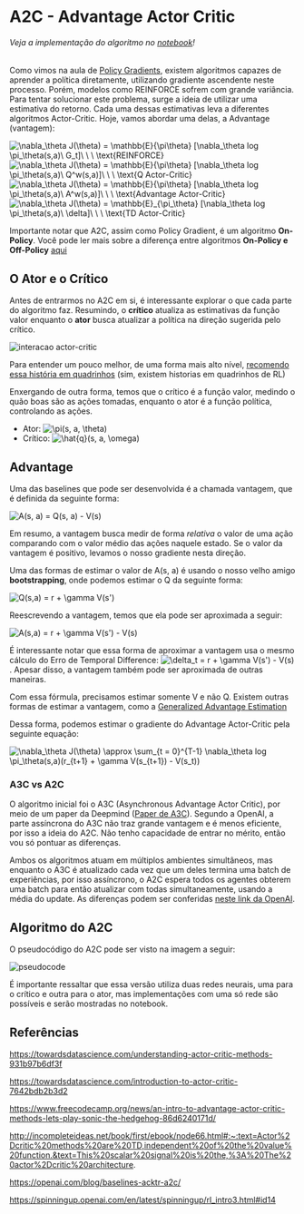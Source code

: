 # A2C - Advantage Actor Critic
###### Veja a implementação do algoritmo no [notebook](A2C.ipynb)!

Como vimos na aula de [Policy Gradients](Aprendizado%20por%20Refor%C3%A7o%20Profundo/Policy%20Gradient), existem algoritmos capazes de aprender a política diretamente, utilizando gradiente ascendente neste processo. Porém, modelos como REINFORCE sofrem com grande variância. Para tentar solucionar este problema, surge a ideia de utilizar uma estimativa do retorno. Cada uma dessas estimativas leva a diferentes algoritmos Actor-Critic. Hoje, vamos abordar uma delas, a Advantage (vantagem):

<img src="https://latex.codecogs.com/svg.latex?\nabla_\theta&space;J(\theta)&space;=&space;\mathbb{E}_{\pi_\theta}&space;[\nabla_\theta&space;log&space;\pi_\theta(s,a)\&space;G_t]\&space;\&space;\&space;\text{REINFORCE}" title="\nabla_\theta J(\theta) = \mathbb{E}{\pi\theta} [\nabla_\theta log \pi_\theta(s,a)\ G_t]\ \ \ \text{REINFORCE}" />

<img src="https://latex.codecogs.com/svg.latex?\nabla_\theta&space;J(\theta)&space;=&space;\mathbb{E}_{\pi_\theta}&space;[\nabla_\theta&space;log&space;\pi_\theta(s,a)\&space;Q^w(s,a)]\&space;\&space;\&space;\text{Q&space;Actor-Critic}" title="\nabla_\theta J(\theta) = \mathbb{E}{\pi\theta} [\nabla_\theta log \pi_\theta(s,a)\ Q^w(s,a)]\ \ \ \text{Q Actor-Critic}" />

<img src="https://latex.codecogs.com/svg.latex?\nabla_\theta&space;J(\theta)&space;=&space;\mathbb{E}_{\pi_\theta}&space;[\nabla_\theta&space;log&space;\pi_\theta(s,a)\&space;A^w(s,a)]\&space;\&space;\&space;\text{Advantage&space;Actor-Critic}" title="\nabla_\theta J(\theta) = \mathbb{E}{\pi\theta} [\nabla_\theta log \pi_\theta(s,a)\ A^w(s,a)]\ \ \ \text{Advantage Actor-Critic}" />

<img src="https://latex.codecogs.com/svg.latex?\nabla_\theta&space;J(\theta)&space;=&space;\mathbb{E}_{\pi_\theta}&space;[\nabla_\theta&space;log&space;\pi_\theta(s,a)\&space;\delta]\&space;\&space;\&space;\text{TD&space;Actor-Critic}" title="\nabla_\theta J(\theta) = \mathbb{E}_{\pi_\theta} [\nabla_\theta log \pi_\theta(s,a)\ \delta]\ \ \ \text{TD Actor-Critic}" />

Importante notar que A2C, assim como Policy Gradient, é um algoritmo **On-Policy**. Você pode ler mais sobre a diferença entre algoritmos **On-Policy e Off-Policy** [aqui](Introdu%C3%A7%C3%A3o/On-Policy%20x%20Off-Policy)

## O Ator e o Crítico

Antes de entrarmos no A2C em si, é interessante explorar o que cada parte do algoritmo faz. Resumindo, o **crítico** atualiza as estimativas da função valor enquanto o **ator** busca atualizar a política na direção sugerida pelo crítico.

![interacao actor-critic](https://miro.medium.com/max/390/1*-GfRVLWhcuSYhG25rN0IbA.png)

Para entender um pouco melhor, de uma forma mais alto nível, [recomendo essa história em quadrinhos](https://hackernoon.com/intuitive-rl-intro-to-advantage-actor-critic-a2c-4ff545978752) (sim, existem historias em quadrinhos de RL)

Enxergando de outra forma, temos que o crítico é a função valor, medindo o quão boas são as ações tomadas, enquanto o ator é a função política, controlando as ações.

* Ator: <img src="https://latex.codecogs.com/svg.latex?\pi(s,&space;a,&space;\theta)" title="\pi(s, a, \theta)" />
* Crítico: <img src="https://latex.codecogs.com/svg.latex?\hat{q}(s,&space;a,&space;\omega)" title="\hat{q}(s, a, \omega)" />


## Advantage

Uma das baselines que pode ser desenvolvida é a chamada vantagem, que é definida da seguinte forma:

<img src="https://latex.codecogs.com/svg.latex?A(s,&space;a)&space;=&space;Q(s,&space;a)&space;-&space;V(s)" title="A(s, a) = Q(s, a) - V(s)" />

Em resumo, a vantagem busca medir de forma *relativa* o valor de uma ação comparando com o valor médio das ações naquele estado. Se o valor da vantagem é positivo, levamos o nosso gradiente nesta direção.

Uma das formas de estimar o valor de A(s, a) é usando o nosso velho amigo **bootstrapping**, onde podemos estimar o Q da seguinte forma:

<img src="https://latex.codecogs.com/svg.latex?Q(s,a)&space;=&space;r&space;&plus;&space;\gamma&space;V(s')" title="Q(s,a) = r + \gamma V(s')" />

Reescrevendo a vantagem, temos que ela pode ser aproximada a seguir:

<img src="https://latex.codecogs.com/svg.latex?A(s,a)&space;=&space;r&space;&plus;&space;\gamma&space;V(s')&space;-&space;V(s)" title="A(s,a) = r + \gamma V(s') - V(s)" />

É interessante notar que essa forma de aproximar a vantagem usa o mesmo cálculo do Erro de Temporal Difference: <img src="https://latex.codecogs.com/svg.latex?\inline&space;\delta_t&space;=&space;r&space;&plus;&space;\gamma&space;V(s')&space;-&space;V(s)" title="\delta_t = r + \gamma V(s') - V(s)" />. Apesar disso, a vantagem também pode ser aproximada de outras maneiras.

Com essa fórmula, precisamos estimar somente V e não Q. Existem outras formas de estimar a vantagem, como a [Generalized Advantage Estimation](https://arxiv.org/pdf/1506.02438.pdf)

Dessa forma, podemos estimar o gradiente do Advantage Actor-Critic pela seguinte equação:

<img src="https://latex.codecogs.com/svg.latex?\nabla_\theta&space;J(\theta)&space;\approx&space;\sum_{t&space;=&space;0}^{T-1}&space;\nabla_\theta&space;log&space;\pi_\theta(s,a)(r_{t&plus;1}&space;&plus;&space;\gamma&space;V(s_{t&plus;1})&space;-&space;V(s_t))" title="\nabla_\theta J(\theta) \approx \sum_{t = 0}^{T-1} \nabla_\theta log \pi_\theta(s,a)(r_{t+1} + \gamma V(s_{t+1}) - V(s_t))" />

### A3C vs A2C

O algoritmo inicial foi o A3C (Asynchronous Advantage Actor Critic), por meio de um paper da Deepmind ([Paper de A3C](https://arxiv.org/abs/1602.01783)). Segundo a OpenAI, a parte assíncrona do A3C não traz grande vantagem e é menos eficiente, por isso a ideia do A2C. Não tenho capacidade de entrar no mérito, então vou só pontuar as diferenças.

Ambos os algoritmos atuam em múltiplos ambientes simultâneos, mas enquanto o A3C é atualizado cada vez que um deles termina uma batch de experiências, por isso assíncrono, o A2C espera todos os agentes obterem uma batch para então atualizar com todas simultaneamente, usando a média do update. As diferenças podem ser conferidas [neste link da OpenAI](https://openai.com/blog/baselines-acktr-a2c/).

## Algoritmo do A2C

O pseudocódigo do A2C pode ser visto na imagem a seguir:

![pseudocode](imgs/A2C.svg)

É importante ressaltar que essa versão utiliza duas redes neurais, uma para o crítico e outra para o ator, mas implementações com uma só rede são possíveis e serão mostradas no notebook.

## Referências
https://towardsdatascience.com/understanding-actor-critic-methods-931b97b6df3f

https://towardsdatascience.com/introduction-to-actor-critic-7642bdb2b3d2

https://www.freecodecamp.org/news/an-intro-to-advantage-actor-critic-methods-lets-play-sonic-the-hedgehog-86d6240171d/

http://incompleteideas.net/book/first/ebook/node66.html#:~:text=Actor%2Dcritic%20methods%20are%20TD,independent%20of%20the%20value%20function.&text=This%20scalar%20signal%20is%20the,%3A%20The%20actor%2Dcritic%20architecture.

https://openai.com/blog/baselines-acktr-a2c/

https://spinningup.openai.com/en/latest/spinningup/rl_intro3.html#id14
